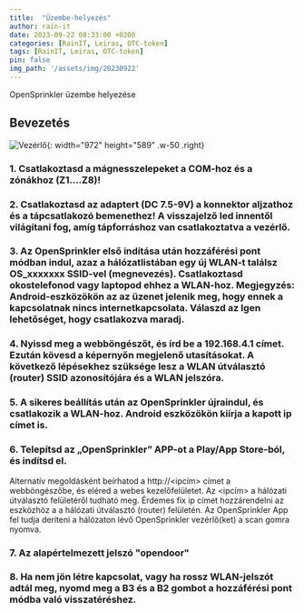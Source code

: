 ```yaml
---
title:  "Üzembe-helyezés"
author: rain-it
date: 2023-09-22 08:33:00 +0200
categories: [RainIT, Leiras, OTC-token]
tags: [RainIT, Leiras, OTC-token]
pin: false
img_path: '/assets/img/20230922'
---
```



OpenSprinkler üzembe helyezése

## Bevezetés

![Vezérlő](/2023-09-22/controller.jpg){: width="972" height="589" .w-50 .right}
### 1.  Csatlakoztasd a mágnesszelepeket a COM-hoz és a zónákhoz (Z1....Z8)!
### 2.  Csatlakoztasd az adaptert (DC 7.5-9V) a konnektor aljzathoz és a tápcsatlakozó bemenethez! A visszajelző led innentől világítani fog, amíg tápforráshoz van csatlakoztatva a vezérlő.
### 3.  Az OpenSprinkler első indítása után hozzáférési pont módban indul, azaz a hálózatlistában egy új WLAN-t találsz OS_xxxxxxx SSID-vel (megnevezés). Csatlakoztasd okostelefonod vagy laptopod ehhez a WLAN-hoz. Megjegyzés: Android-eszközökön az az üzenet jelenik meg, hogy ennek a kapcsolatnak nincs internetkapcsolata. Válaszd az Igen lehetőséget, hogy csatlakozva maradj.
### 4.  Nyissd meg a webböngészőt, és írd be a 192.168.4.1 címet. Ezután kövesd a képernyőn megjelenő utasításokat. A következő lépésekhez szüksége lesz a WLAN útválasztó (router) SSID azonosítójára és a WLAN jelszóra.
### 5.  A sikeres beállítás után az OpenSprinkler újraindul, és csatlakozik a WLAN-hoz. Android eszközökön kiírja a kapott ip címet is.
### 6.  Telepítsd az „OpenSprinkler” APP-ot a Play/App Store-ból, és indítsd el.
Alternatív megoldásként beírhatod a http://<ipcím> címet a webböngészőbe, és eléred a webes kezelőfelületet.
Az <ipcím> a hálózati útválasztó felületéről tudható meg. Érdemes fix ip címet hozzárendelni az eszközhöz a a hálózati útválasztó (router) felületén.
Az OpenSprinkler App fel tudja deríteni a hálózaton lévő OpenSprinkler vezérlő(ket) a scan gomra nyomva.
### 7.  Az alapértelmezett jelszó "opendoor"
### 8.  Ha nem jön létre kapcsolat, vagy ha rossz WLAN-jelszót adtál meg, nyomd meg a B3 és a B2 gombot a hozzáférési pont módba való visszatéréshez.
